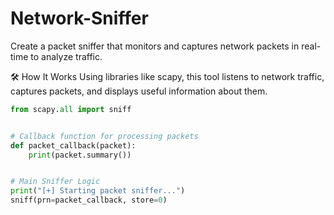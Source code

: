 # Network-Sniffer
Create a packet sniffer that monitors and captures network packets in real-time to analyze traffic.


🛠️ How It Works
Using libraries like scapy, this tool listens to network traffic, captures packets, and displays useful information about them.


```python
from scapy.all import sniff


# Callback function for processing packets
def packet_callback(packet):
    print(packet.summary())


# Main Sniffer Logic
print("[+] Starting packet sniffer...")
sniff(prn=packet_callback, store=0)
